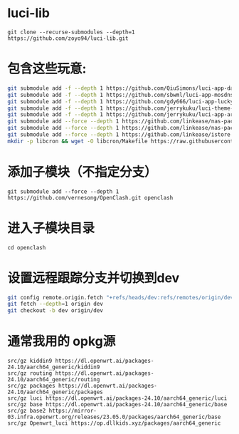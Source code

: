 # luci-lib
`git clone --recurse-submodules --depth=1 https://github.com/zoyo94/luci-lib.git`

# 包含这些玩意:
```bash
git submodule add -f --depth 1 https://github.com/QiuSimons/luci-app-daed.git luci-app-daed
git submodule add -f --depth 1 https://github.com/sbwml/luci-app-mosdns.git luci-app-mosdns
git submodule add -f --depth 1 https://github.com/gdy666/luci-app-lucky.git luci-app-lucky
git submodule add -f --depth 1 https://github.com/jerrykuku/luci-theme-argon.git luci-theme-argon
git submodule add -f --depth 1 https://github.com/jerrykuku/luci-app-argon-config.git luci-app-argon-config
git submodule add --force --depth 1 https://github.com/linkease/nas-packages-luci.git nas_luci  
git submodule add --force --depth 1 https://github.com/linkease/nas-packages.git nas 
git submodule add --force --depth 1 https://github.com/linkease/istore.git istore 
mkdir -p libcron && wget -O libcron/Makefile https://raw.githubusercontent.com/immortalwrt/packages/refs/heads/master/libs/libcron/Makefile
```
#  添加子模块（不指定分支）

`git submodule add --force --depth 1 https://github.com/vernesong/OpenClash.git openclash`

# 进入子模块目录
`cd openclash`

# 设置远程跟踪分支并切换到dev
```bash
git config remote.origin.fetch "+refs/heads/dev:refs/remotes/origin/dev"
git fetch --depth=1 origin dev
git checkout -b dev origin/dev
```
# 通常我用的 opkg源
```
src/gz kiddin9 https://dl.openwrt.ai/packages-24.10/aarch64_generic/kiddin9
src/gz routing https://dl.openwrt.ai/packages-24.10/aarch64_generic/routing
src/gz packages https://dl.openwrt.ai/packages-24.10/aarch64_generic/packages
src/gz luci https://dl.openwrt.ai/packages-24.10/aarch64_generic/luci
src/gz base https://dl.openwrt.ai/packages-24.10/aarch64_generic/base
src/gz base2 https://mirror-03.infra.openwrt.org/releases/23.05.0/packages/aarch64_generic/base
src/gz Openwrt_luci https://op.dllkids.xyz/packages/aarch64_generic
```
